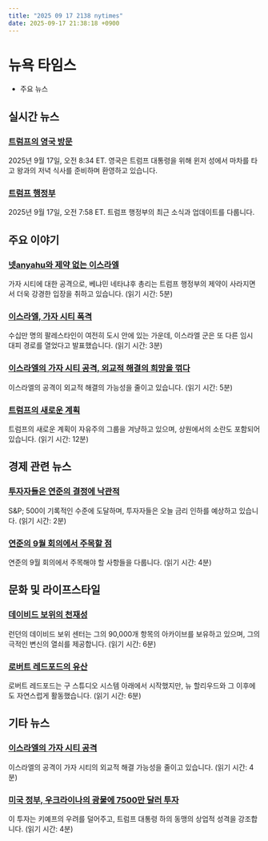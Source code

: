 ```yaml
---
title: "2025 09 17 2138 nytimes"
date: 2025-09-17 21:38:18 +0900
---
```


# 뉴욕 타임스
- 주요 뉴스

## 실시간 뉴스

### [트럼프의 영국 방문](https://www.nytimes.com/live/2025/09/17/world/trump-uk-state-visit)
2025년 9월 17일, 오전 8:34 ET. 영국은 트럼프 대통령을 위해 윈저 성에서 마차를 타고 왕과의 저녁 식사를 준비하며 환영하고 있습니다.

### [트럼프 행정부](https://www.nytimes.com/live/2025/09/17/us/trump-news)
2025년 9월 17일, 오전 7:58 ET. 트럼프 행정부의 최근 소식과 업데이트를 다룹니다.

## 주요 이야기

### [넷anyahu와 제약 없는 이스라엘](https://www.nytimes.com/2025/09/17/world/middleeast/netanyahu-israel-gaza.html)
가자 시티에 대한 공격으로, 베냐민 네타냐후 총리는 트럼프 행정부의 제약이 사라지면서 더욱 강경한 입장을 취하고 있습니다. (읽기 시간: 5분)

### [이스라엘, 가자 시티 폭격](https://www.nytimes.com/2025/09/17/world/middleeast/israel-gaza-city.html)
수십만 명의 팔레스타인이 여전히 도시 안에 있는 가운데, 이스라엘 군은 또 다른 임시 대피 경로를 열었다고 발표했습니다. (읽기 시간: 3분)

### [이스라엘의 가자 시티 공격, 외교적 해결의 희망을 꺾다](https://www.nytimes.com/2025/09/17/world/middleeast/israel-assault-gaza-city-diplomacy.html)
이스라엘의 공격이 외교적 해결의 가능성을 줄이고 있습니다. (읽기 시간: 5분)

### [트럼프의 새로운 계획](https://www.nytimes.com/2025/09/17/podcasts/the-headlines/trump-liberal-groups-senate.html)
트럼프의 새로운 계획이 자유주의 그룹을 겨냥하고 있으며, 상원에서의 소란도 포함되어 있습니다. (읽기 시간: 12분)

## 경제 관련 뉴스

### [투자자들은 연준의 결정에 낙관적](https://www.nytimes.com/2025/09/17/business/investors-are-bullish-as-a-pivotal-fed-decision-looms.html)
S&P; 500이 기록적인 수준에 도달하며, 투자자들은 오늘 금리 인하를 예상하고 있습니다. (읽기 시간: 2분)

### [연준의 9월 회의에서 주목할 점](https://www.nytimes.com/2025/09/17/business/what-to-watch-federal-reserve-september-meeting.html)
연준의 9월 회의에서 주목해야 할 사항들을 다룹니다. (읽기 시간: 4분)

## 문화 및 라이프스타일

### [데이비드 보위의 천재성](https://www.nytimes.com/2025/09/16/arts/music/david-bowie-archive.html)
런던의 데이비드 보위 센터는 그의 90,000개 항목의 아카이브를 보유하고 있으며, 그의 극적인 변신의 열쇠를 제공합니다. (읽기 시간: 6분)

### [로버트 레드포드의 유산](https://www.nytimes.com/2025/09/16/movies/robert-redford-career.html)
로버트 레드포드는 구 스튜디오 시스템 아래에서 시작했지만, 뉴 할리우드와 그 이후에도 자연스럽게 활동했습니다. (읽기 시간: 6분)

## 기타 뉴스

### [이스라엘의 가자 시티 공격](https://www.nytimes.com/2025/09/17/world/europe/ukraine-us-minerals-deal.html)
이스라엘의 공격이 가자 시티의 외교적 해결 가능성을 줄이고 있습니다. (읽기 시간: 4분)

### [미국 정부, 우크라이나의 광물에 7500만 달러 투자](https://www.nytimes.com/2025/09/17/world/europe/ukraine-us-minerals-deal.html)
이 투자는 키예프의 우려를 덜어주고, 트럼프 대통령 하의 동맹의 상업적 성격을 강조합니다. (읽기 시간: 4분)